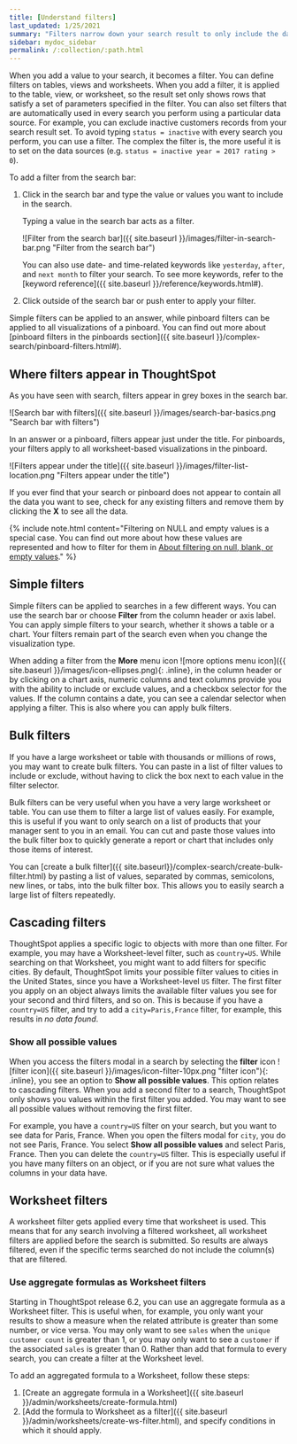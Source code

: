 ```yaml
---
title: [Understand filters]
last_updated: 1/25/2021
summary: "Filters narrow down your search result to only include the data you want to see."
sidebar: mydoc_sidebar
permalink: /:collection/:path.html
---
```

When you add a value to your search, it becomes a filter. You can define filters on tables, views and worksheets. When you add a filter, it is applied to the table, view, or worksheet, so the result set only shows rows that satisfy a set of parameters specified in the filter. You can also set filters that are automatically used in every search you perform using a particular data source. For example, you can exclude inactive customers records from your search result set. To avoid typing `status = inactive` with every search you perform, you can use a filter. The complex the filter is, the more useful it is to set on the data sources (e.g. `status = inactive year = 2017 rating > 0`).

To add a filter from the search bar:

1. Click in the search bar and type the value or values you want to include in the search.

    Typing a value in the search bar acts as a filter.

    ![Filter from the search bar]({{ site.baseurl }}/images/filter-in-search-bar.png "Filter from the search bar")

    You can also use date- and time-related keywords like `yesterday`, `after`, and `next month` to
    filter your search. To see more keywords, refer to the [keyword
    reference]({{ site.baseurl }}/reference/keywords.html#).

2. Click outside of the search bar or push enter to apply your filter.

Simple filters can be applied to an answer, while pinboard filters can be
applied to all visualizations of a pinboard. You can find out more about
[pinboard filters in the pinboards section]({{ site.baseurl
}}/complex-search/pinboard-filters.html#).


## Where filters appear in ThoughtSpot

As you have seen with search, filters appear in grey boxes in the search bar.

 ![Search bar with filters]({{ site.baseurl }}/images/search-bar-basics.png "Search bar with filters")

In an answer or a pinboard, filters appear just under the title. For pinboards,
your filters apply to all worksheet-based visualizations in the pinboard.

 ![Filters appear under the title]({{ site.baseurl }}/images/filter-list-location.png "Filters appear under the title")

If you ever find that your search or pinboard does not appear to contain all the
data you want to see, check for any existing filters and remove them by clicking
the **X** to see all the data.

{% include note.html content="Filtering on NULL and empty values is a special
case. You can find out more about how these values are represented and how to
filter for them in [About filtering on null, blank, or empty
values](about-filters-for-null.html#)." %}

## Simple filters

Simple filters can be applied to searches in a few different ways. You can use
the search bar or choose **Filter** from the column header or axis label.
You can apply simple filters to your search, whether it shows a table or a
chart. Your filters remain part of the search even when you change the
visualization type.

When adding a filter from the **More** menu icon
![more options menu icon]({{ site.baseurl }}/images/icon-ellipses.png){: .inline},
in the column header or by clicking on a chart axis, numeric columns and
text columns provide you with the ability to include or exclude values, and
a checkbox selector for the values. If the column contains a date, you can see a
calendar selector when applying a filter. This is also where you can apply bulk filters.

## Bulk filters

If you have a large worksheet or table with thousands or millions of rows, you
may want to create bulk filters. You can paste in a list of filter values to
include or exclude, without having to click the box next to each value in the
filter selector.

Bulk filters can be very useful when you have a very large worksheet or table.
You can use them to filter a large list of values easily. For example, this is
useful if you want to only search on a list of products that your manager sent
to you in an email. You can cut and paste those values into the bulk filter box
to quickly generate a report or chart that includes only those items of
interest.

You can [create a bulk filter]({{ site.baseurl}}/complex-search/create-bulk-filter.html) by pasting a list of values,
separated by commas, semicolons, new lines, or tabs, into the bulk filter box.
This allows you to easily search a large list of filters repeatedly.

## Cascading filters

ThoughtSpot applies a specific logic to objects with more than one filter. For example, you may have a Worksheet-level filter, such as `country=US`. While searching on that Worksheet, you might want to add filters for specific cities. By default, ThoughtSpot limits your possible filter values to cities in the United States, since you have a Worksheet-level `US` filter. The first filter you apply on an object always limits the available filter values you see for your second and third filters, and so on. This is because if you have a `country=US` filter, and try to add a `city=Paris,France` filter, for example, this results in *no data found*.

### Show all possible values

When you access the filters modal in a search by selecting the **filter** icon ![filter icon]({{ site.baseurl }}/images/icon-filter-10px.png "filter icon"){: .inline}, you see an option to **Show all possible values**. This option relates to cascading filters. When you add a second filter to a search, ThoughtSpot only shows you values within the first filter you added. You may want to see all possible values without removing the first filter.

For example, you have a `country=US` filter on your search, but you want to see data for Paris, France. When you open the filters modal for `city`, you do not see Paris, France. You select **Show all possible values** and select Paris, France. Then you can delete the `country=US` filter. This is especially useful if you have many filters on an object, or if you are not sure what values the columns in your data have.  

## Worksheet filters

A worksheet filter gets applied every time that worksheet is used. This means that for any search involving a filtered worksheet, all worksheet filters are applied before the search is submitted. So results are always filtered, even if the specific terms searched do not include the column(s) that are filtered.

### Use aggregate formulas as Worksheet filters
Starting in ThoughtSpot release 6.2, you can use an aggregate formula as a Worksheet filter. This is useful when, for example, you only want your results to show a measure when the related attribute is greater than some number, or vice versa. You may only want to see `sales` when the `unique customer count` is greater than 1, or you may only want to see a `customer` if the associated `sales` is greater than 0. Rather than add that formula to every search, you can create a filter at the Worksheet level.

To add an aggregated formula to a Worksheet, follow these steps:
1. [Create an aggregate formula in a Worksheet]({{ site.baseurl }}/admin/worksheets/create-formula.html)
2. [Add the formula to Worksheet as a filter]({{ site.baseurl }}/admin/worksheets/create-ws-filter.html), and specify conditions in which it should apply.
